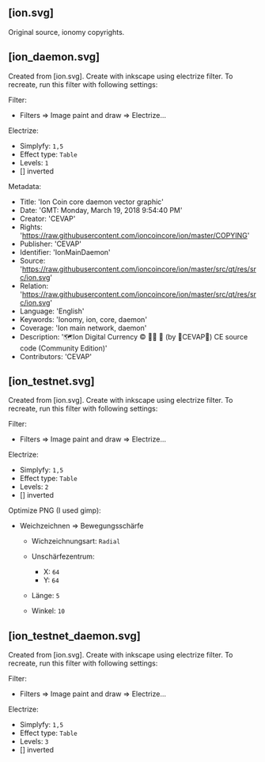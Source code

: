 [ion.svg]
---------
Original source, ionomy copyrights.

[ion_daemon.svg]
---------------
Created from [ion.svg]. Create with inkscape using electrize filter. To recreate, run this filter with following settings:

Filter:

  - Filters => Image paint and draw => Electrize...

Electrize:

  - Simplyfy: `1,5`
  - Effect type: `Table`
  - Levels: `1`
  - [] inverted

Metadata:

 - Title: 'Ion Coin core daemon vector graphic'
 - Date: 'GMT: Monday, March 19, 2018 9:54:40 PM'
 - Creator: 'CEVAP'
 - Rights: 'https://raw.githubusercontent.com/ioncoincore/ion/master/COPYING'
 - Publisher: 'CEVAP'
 - Identifier: 'IonMainDaemon'
 - Source: 'https://raw.githubusercontent.com/ioncoincore/ion/master/src/qt/res/src/ion.svg'
 - Relation: 'https://raw.githubusercontent.com/ioncoincore/ion/master/src/qt/res/src/ion.svg'
 - Language: 'English'
 - Keywords: 'Ionomy, ion, core, daemon'
 - Coverage: 'Ion main network, daemon'
 - Description: '🗺️Ion Digital Currency ©️ 👯👯 👛 (by 🐼CEVAP🐼) CE source code (Community Edition)'
 - Contributors: 'CEVAP'

[ion_testnet.svg]
----------------------
Created from [ion.svg]. Create with inkscape using electrize filter. To recreate, run this filter with following settings:

Filter:

  - Filters => Image paint and draw => Electrize...

Electrize:

  - Simplyfy: `1,5`
  - Effect type: `Table`
  - Levels: `2`
  - [] inverted

Optimize PNG (I used gimp):

  - Weichzeichnen => Bewegungsschärfe

    - Wichzeichnungsart: `Radial`
    - Unschärfezentrum:
        
        - X: `64`
        - Y: `64`

    - Länge: `5`
    - Winkel: `10`

[ion_testnet_daemon.svg]
----------------------
Created from [ion.svg]. Create with inkscape using electrize filter. To recreate, run this filter with following settings:

Filter:

  - Filters => Image paint and draw => Electrize...

Electrize:

  - Simplyfy: `1,5`
  - Effect type: `Table`
  - Levels: `3`
  - [] inverted



